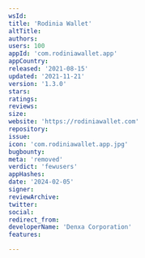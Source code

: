 ```yaml
---
wsId: 
title: 'Rodinia Wallet'
altTitle: 
authors: 
users: 100
appId: 'com.rodiniawallet.app'
appCountry: 
released: '2021-08-15'
updated: '2021-11-21'
version: '1.3.0'
stars: 
ratings: 
reviews: 
size: 
website: 'https://rodiniawallet.com'
repository: 
issue: 
icon: 'com.rodiniawallet.app.jpg'
bugbounty: 
meta: 'removed'
verdict: 'fewusers'
appHashes: 
date: '2024-02-05'
signer: 
reviewArchive: 
twitter: 
social: 
redirect_from: 
developerName: 'Denxa Corporation'
features: 

---
```


